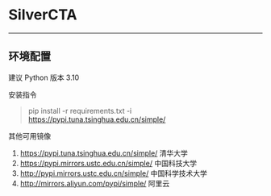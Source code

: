 # SilverCTA

---

## 环境配置

建议 Python 版本 3.10

安装指令

> pip install -r requirements.txt -i https://pypi.tuna.tsinghua.edu.cn/simple/

其他可用镜像

1) https://pypi.tuna.tsinghua.edu.cn/simple/ 清华大学
2) https://pypi.mirrors.ustc.edu.cn/simple/ 中国科技大学
3) http://pypi.mirrors.ustc.edu.cn/simple/ 中国科学技术大学
4) http://mirrors.aliyun.com/pypi/simple/ 阿里云
